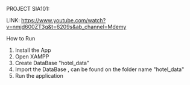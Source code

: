 PROJECT SIA101:

LINK: https://www.youtube.com/watch?v=nmjd600ZT3g&t=6209s&ab_channel=Mdemy

How to Run
1. Install the App
2. Open XAMPP
2. Create DataBase "hotel_data"
3. Import the DataBase , can be found on the folder name "hotel_data"
4. Run the application
